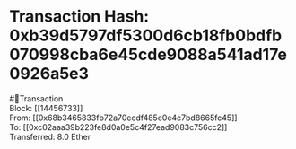 
Transaction Hash: 0xb39d5797df5300d6cb18fb0bdfb070998cba6e45cde9088a541ad17e0926a5e3
====================================================================================
  
#💸Transaction  
Block: [[14456733]]  
From: [[0x68b3465833fb72a70ecdf485e0e4c7bd8665fc45]]  
To: [[0xc02aaa39b223fe8d0a0e5c4f27ead9083c756cc2]]  
Transferred: 8.0 Ether